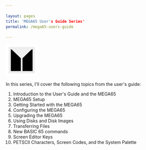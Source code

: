 ```yaml
---

layout: pages
title: 'MEGA65 User's Guide Series'
permalink: /mega65-users-guide

---
```


<img class="category" src="/images/design/mega65.svg" width="20%" />

In this series, I'll cover the following topics from the user's guide:

1. Introduction to the User's Guide and the MEGA65
2. MEGA65 Setup
3. Getting Started with the MEGA65
4. Configuring the MEGA65
5. Upgrading the MEGA65
6. Using Disks and Disk Images
7. Transferring Files
8. New BASIC 65 commands
9. Screen Editor Keys
10. PETSCII Characters, Screen Codes, and the System Palette

